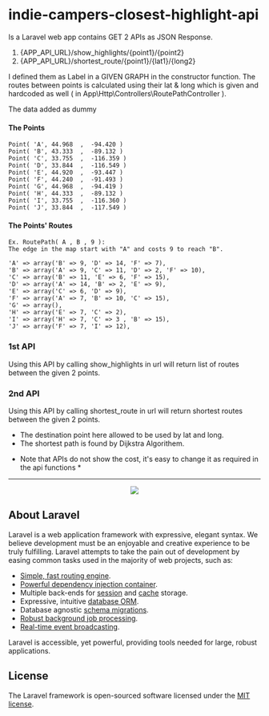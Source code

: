 # indie-campers-closest-highlight-api

Is a Laravel web app contains GET 2 APIs as JSON Response.

1. {APP_API_URL}/show_highlights/{point1}/{point2}
2. {APP_API_URL}/shortest_route/{point1}/{lat1}/{long2}

I defined them as Label in a GIVEN GRAPH in the constructor function.
The routes between points is calculated using their lat & long which is given and hardcoded as well ( in App\Http\Controllers\RoutePathController ). 

The data added as dummy 

#### The Points  
	Point( 'A', 44.968  ,  -94.420 )
	Point( 'B', 43.333  ,  -89.132 )
	Point( 'C', 33.755  ,  -116.359 )
	Point( 'D', 33.844  ,  -116.549 )
	Point( 'E', 44.920  ,  -93.447 )
	Point( 'F', 44.240  ,  -91.493 )
	Point( 'G', 44.968  ,  -94.419 )
	Point( 'H', 44.333  ,  -89.132 )
	Point( 'I', 33.755  ,  -116.360 )
	Point( 'J', 33.844  ,  -117.549 )
#### The Points' Routes 
	Ex. RoutePath( A , B , 9 ): 
	The edge in the map start with "A" and costs 9 to reach "B".

	'A' => array('B' => 9, 'D' => 14, 'F' => 7),
	'B' => array('A' => 9, 'C' => 11, 'D' => 2, 'F' => 10),
	'C' => array('B' => 11, 'E' => 6, 'F' => 15),
	'D' => array('A' => 14, 'B' => 2, 'E' => 9),
	'E' => array('C' => 6, 'D' => 9),
	'F' => array('A' => 7, 'B' => 10, 'C' => 15),
	'G' => array(),
	'H' => array('E' => 7, 'C' => 2),
	'I' => array('H' => 7, 'C' => 3 , 'B' => 15),
	'J' => array('F' => 7, 'I' => 12),

### 1st API 
Using this API by calling show_highlights in url will return list of routes between the given 2 points.


### 2nd API
Using this API by calling shortest_route in url will return shortest routes
between the given 2 points.
- The destination point here allowed to be used by lat and long.
- The shortest path is found by Dijkstra Algorithem.

* Note that APIs do not show the cost, it's easy to change it as required in the api functions  * 


___ 


<p align="center"><img src="https://laravel.com/assets/img/components/logo-laravel.svg"></p>

## About Laravel

Laravel is a web application framework with expressive, elegant syntax. We believe development must be an enjoyable and creative experience to be truly fulfilling. Laravel attempts to take the pain out of development by easing common tasks used in the majority of web projects, such as:

- [Simple, fast routing engine](https://laravel.com/docs/routing).
- [Powerful dependency injection container](https://laravel.com/docs/container).
- Multiple back-ends for [session](https://laravel.com/docs/session) and [cache](https://laravel.com/docs/cache) storage.
- Expressive, intuitive [database ORM](https://laravel.com/docs/eloquent).
- Database agnostic [schema migrations](https://laravel.com/docs/migrations).
- [Robust background job processing](https://laravel.com/docs/queues).
- [Real-time event broadcasting](https://laravel.com/docs/broadcasting).

Laravel is accessible, yet powerful, providing tools needed for large, robust applications.


## License

The Laravel framework is open-sourced software licensed under the [MIT license](https://opensource.org/licenses/MIT).
